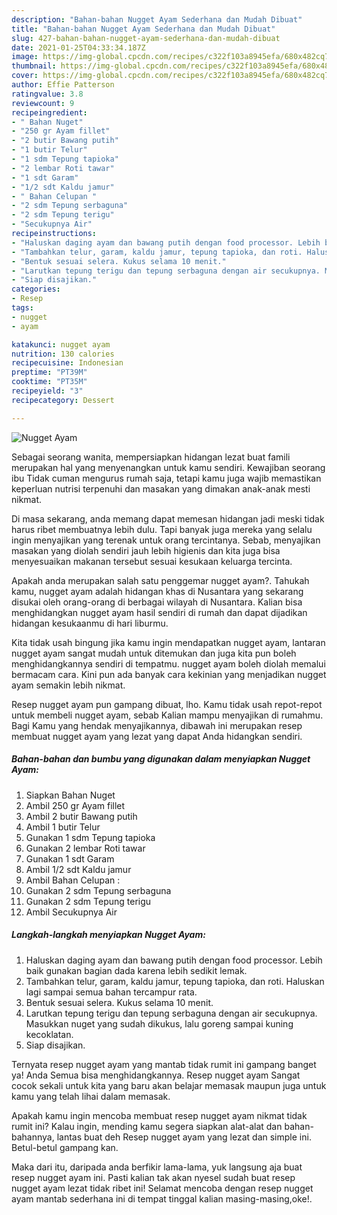 ```yaml
---
description: "Bahan-bahan Nugget Ayam Sederhana dan Mudah Dibuat"
title: "Bahan-bahan Nugget Ayam Sederhana dan Mudah Dibuat"
slug: 427-bahan-bahan-nugget-ayam-sederhana-dan-mudah-dibuat
date: 2021-01-25T04:33:34.187Z
image: https://img-global.cpcdn.com/recipes/c322f103a8945efa/680x482cq70/nugget-ayam-foto-resep-utama.jpg
thumbnail: https://img-global.cpcdn.com/recipes/c322f103a8945efa/680x482cq70/nugget-ayam-foto-resep-utama.jpg
cover: https://img-global.cpcdn.com/recipes/c322f103a8945efa/680x482cq70/nugget-ayam-foto-resep-utama.jpg
author: Effie Patterson
ratingvalue: 3.8
reviewcount: 9
recipeingredient:
- " Bahan Nuget"
- "250 gr Ayam fillet"
- "2 butir Bawang putih"
- "1 butir Telur"
- "1 sdm Tepung tapioka"
- "2 lembar Roti tawar"
- "1 sdt Garam"
- "1/2 sdt Kaldu jamur"
- " Bahan Celupan "
- "2 sdm Tepung serbaguna"
- "2 sdm Tepung terigu"
- "Secukupnya Air"
recipeinstructions:
- "Haluskan daging ayam dan bawang putih dengan food processor. Lebih baik gunakan bagian dada karena lebih sedikit lemak."
- "Tambahkan telur, garam, kaldu jamur, tepung tapioka, dan roti. Haluskan lagi sampai semua bahan tercampur rata."
- "Bentuk sesuai selera. Kukus selama 10 menit."
- "Larutkan tepung terigu dan tepung serbaguna dengan air secukupnya. Masukkan nuget yang sudah dikukus, lalu goreng sampai kuning kecoklatan."
- "Siap disajikan."
categories:
- Resep
tags:
- nugget
- ayam

katakunci: nugget ayam 
nutrition: 130 calories
recipecuisine: Indonesian
preptime: "PT39M"
cooktime: "PT35M"
recipeyield: "3"
recipecategory: Dessert

---
```



![Nugget Ayam](https://img-global.cpcdn.com/recipes/c322f103a8945efa/680x482cq70/nugget-ayam-foto-resep-utama.jpg)

Sebagai seorang wanita, mempersiapkan hidangan lezat buat famili merupakan hal yang menyenangkan untuk kamu sendiri. Kewajiban seorang ibu Tidak cuman mengurus rumah saja, tetapi kamu juga wajib memastikan keperluan nutrisi terpenuhi dan masakan yang dimakan anak-anak mesti nikmat.

Di masa  sekarang, anda memang dapat memesan hidangan jadi meski tidak harus ribet membuatnya lebih dulu. Tapi banyak juga mereka yang selalu ingin menyajikan yang terenak untuk orang tercintanya. Sebab, menyajikan masakan yang diolah sendiri jauh lebih higienis dan kita juga bisa menyesuaikan makanan tersebut sesuai kesukaan keluarga tercinta. 



Apakah anda merupakan salah satu penggemar nugget ayam?. Tahukah kamu, nugget ayam adalah hidangan khas di Nusantara yang sekarang disukai oleh orang-orang di berbagai wilayah di Nusantara. Kalian bisa menghidangkan nugget ayam hasil sendiri di rumah dan dapat dijadikan hidangan kesukaanmu di hari liburmu.

Kita tidak usah bingung jika kamu ingin mendapatkan nugget ayam, lantaran nugget ayam sangat mudah untuk ditemukan dan juga kita pun boleh menghidangkannya sendiri di tempatmu. nugget ayam boleh diolah memalui bermacam cara. Kini pun ada banyak cara kekinian yang menjadikan nugget ayam semakin lebih nikmat.

Resep nugget ayam pun gampang dibuat, lho. Kamu tidak usah repot-repot untuk membeli nugget ayam, sebab Kalian mampu menyajikan di rumahmu. Bagi Kamu yang hendak menyajikannya, dibawah ini merupakan resep membuat nugget ayam yang lezat yang dapat Anda hidangkan sendiri.

<!--inarticleads1-->

##### Bahan-bahan dan bumbu yang digunakan dalam menyiapkan Nugget Ayam:

1. Siapkan  Bahan Nuget
1. Ambil 250 gr Ayam fillet
1. Ambil 2 butir Bawang putih
1. Ambil 1 butir Telur
1. Gunakan 1 sdm Tepung tapioka
1. Gunakan 2 lembar Roti tawar
1. Gunakan 1 sdt Garam
1. Ambil 1/2 sdt Kaldu jamur
1. Ambil  Bahan Celupan :
1. Gunakan 2 sdm Tepung serbaguna
1. Gunakan 2 sdm Tepung terigu
1. Ambil Secukupnya Air




<!--inarticleads2-->

##### Langkah-langkah menyiapkan Nugget Ayam:

1. Haluskan daging ayam dan bawang putih dengan food processor. Lebih baik gunakan bagian dada karena lebih sedikit lemak.
1. Tambahkan telur, garam, kaldu jamur, tepung tapioka, dan roti. Haluskan lagi sampai semua bahan tercampur rata.
1. Bentuk sesuai selera. Kukus selama 10 menit.
1. Larutkan tepung terigu dan tepung serbaguna dengan air secukupnya. Masukkan nuget yang sudah dikukus, lalu goreng sampai kuning kecoklatan.
1. Siap disajikan.




Ternyata resep nugget ayam yang mantab tidak rumit ini gampang banget ya! Anda Semua bisa menghidangkannya. Resep nugget ayam Sangat cocok sekali untuk kita yang baru akan belajar memasak maupun juga untuk kamu yang telah lihai dalam memasak.

Apakah kamu ingin mencoba membuat resep nugget ayam nikmat tidak rumit ini? Kalau ingin, mending kamu segera siapkan alat-alat dan bahan-bahannya, lantas buat deh Resep nugget ayam yang lezat dan simple ini. Betul-betul gampang kan. 

Maka dari itu, daripada anda berfikir lama-lama, yuk langsung aja buat resep nugget ayam ini. Pasti kalian tak akan nyesel sudah buat resep nugget ayam lezat tidak ribet ini! Selamat mencoba dengan resep nugget ayam mantab sederhana ini di tempat tinggal kalian masing-masing,oke!.

